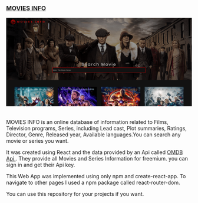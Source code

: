 <a href="https://moviesinfoo.netlify.app/" ><h3>MOVIES INFO</h3> </a>

![moviesinfo](./src/assets/moviesinfo.png)

<br>
MOVIES INFO is an online database of information related to Films, Television programs, Series, including Lead cast, Plot summaries, Ratings, Director, Genre, Released year, Available languages.You can search any movie or series you want.

It was created using React and the data provided by an Api called <a href="https://www.omdbapi.com/"> OMDB Api </a>. They provide all Movies and Series Information for freemium. you can sign in and get their Api key.

This Web App was implemented using only npm and create-react-app. To navigate to other pages I used a npm package called react-router-dom.

You can use this repository for your projects if you want.
